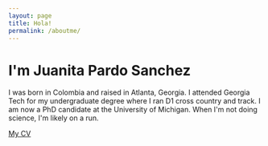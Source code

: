 ```yaml
---
layout: page
title: Hola!
permalink: /aboutme/
---
```


# I'm Juanita Pardo Sanchez
I was born in Colombia and raised in Atlanta, Georgia. I attended Georgia Tech for my undergraduate degree where I ran D1 cross country and track. I am now a PhD candidate at the University of Michigan. When I'm not doing science, I'm likely on a run. 

[My CV](JPSCV_2023_12_08.pdf)
